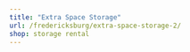 ```yaml
---
title: "Extra Space Storage"
url: /fredericksburg/extra-space-storage-2/
shop: storage rental
---
```

